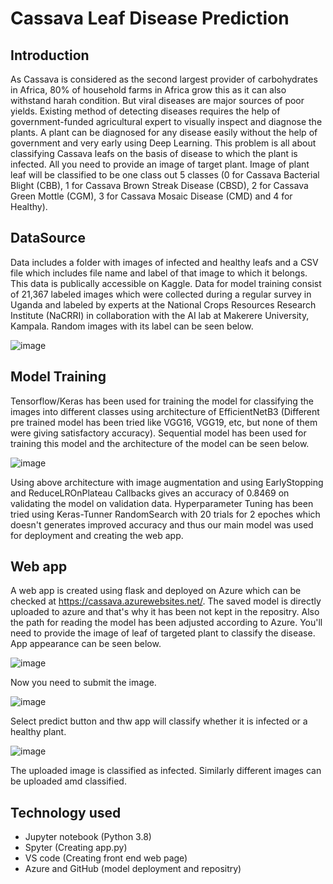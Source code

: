 # Cassava Leaf Disease Prediction
## Introduction
As Cassava is considered as the second largest provider of carbohydrates in Africa, 80% of household farms in Africa grow this as it can also withstand harah condition. But viral diseases are major sources of poor yields. Existing method of detecting diseases requires the help of government-funded agricultural expert to visually inspect and diagnose the plants. A plant can be diagnosed for any disease easily without the help of government and very early using Deep Learning. This problem is all about classifying Cassava leafs on the basis of disease to which the plant is infected. All you need to provide an image of target plant. Image of plant leaf will be classified to be one class out 5 classes (0 for  Cassava Bacterial Blight (CBB), 1 for Cassava Brown Streak Disease (CBSD), 2 for Cassava Green Mottle (CGM), 3 for Cassava Mosaic Disease (CMD) and 4 for Healthy).
## DataSource
Data includes a folder with images of infected and healthy leafs and a CSV file which includes file name and label of that image to which it belongs. This data is publically accessible on Kaggle. Data for model training consist of 21,367 labeled images which were collected during a regular survey in Uganda and labeled by experts  at the National Crops Resources Research Institute (NaCRRI) in collaboration with the AI lab at Makerere University, Kampala. Random images with its label can be seen below.

![image](https://user-images.githubusercontent.com/66907101/124010026-e9f37f80-d9fb-11eb-911d-e4a5f7a8f386.png)
## Model Training
Tensorflow/Keras has been used for training the model for classifying the images into different classes using architecture of EfficientNetB3 (Different pre trained model has been tried like VGG16, VGG19, etc, but none of them were giving satisfactory accuracy). Sequential model has been used for training this model and the architecture of the model can be seen below.

![image](https://user-images.githubusercontent.com/66907101/124010752-da286b00-d9fc-11eb-8dff-f474bf19ffe1.png)

Using above architecture with image augmentation and using EarlyStopping and  ReduceLROnPlateau Callbacks gives an accuracy of 0.8469 on validating the model on validation data. Hyperparameter Tuning has been tried using Keras-Tunner RandomSearch with 20 trials for 2 epoches which doesn't generates improved accuracy and thus our main model was used for deployment and creating the web app.
## Web app
A web app is created using flask and deployed on Azure which can be checked at https://cassava.azurewebsites.net/. The saved model is directly uploaded to azure and that's why it has been not kept in the repositry. Also the path for reading the model has been adjusted according to Azure. You'll need to provide the image of leaf of targeted plant to classify the disease. App appearance can be seen below.

![image](https://user-images.githubusercontent.com/66907101/124067121-741d0180-da57-11eb-805d-9b2237653fc1.png)

Now you need to submit the image.

![image](https://user-images.githubusercontent.com/66907101/124067318-d70e9880-da57-11eb-9acc-1e7d822335b5.png)

Select predict button and thw app will classify whether it is infected or a healthy plant.

![image](https://user-images.githubusercontent.com/66907101/124068525-50a68680-da58-11eb-9c63-c0900f230147.png)

The uploaded image is classified as infected. Similarly different images can be uploaded amd classified.

## Technology used
* Jupyter notebook (Python 3.8)
* Spyter (Creating app.py)
* VS code (Creating front end web page)
* Azure and GitHub (model deployment and repositry)
